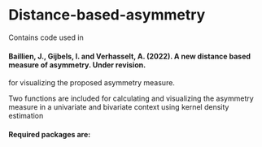 # Distance-based-asymmetry

Contains code used in 
####  Baillien, J., Gijbels, I. and Verhasselt, A. (2022). A new distance based measure of asymmetry. Under revision.
for visualizing the proposed asymmetry measure.

Two functions are included for calculating and visualizing the asymmetry measure in a univariate and bivariate context using kernel density estimation

#### Required packages are:
